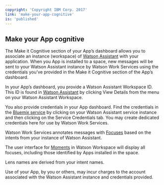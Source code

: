 ```yaml
---
copyright: 'Copyright IBM Corp. 2017'
link: 'make-your-app-cognitive'
is: 'published'
---
```

## Make your App cognitive

The Make it Cognitive section of your App’s dashboard allows you to associate an instance (workspace) of [Watson Assistant](https://www.ibm.com/watson/developercloud/conversation.html) with your application. When you App is installed to a space, new messages will be sent to your Watson Assistant instance by Watson Work Services using the credentials you’ve provided in the Make it Cognitive section of the App’s dashboard.

In your App’s dashboard, you provide a Watson Assistant Workspace ID. This ID is found in [Watson Assistant](https://www.ibmwatsonconversation.com) by clicking View Details from the menu on your Watson Assistant Workspace.

You also provide credentials in your App dashboard. Find the credentials in the [Bluemix service](https://console.ng.bluemix.net/services/) by clicking on your Watson Assistant service instance and then clicking on the Service Credentials tab. You may create dedicated credentials here for use by Watson Work Services.

Watson Work Services annotates messages with [Focuses](../guides/V1_wwsg_ActionIdentification.md) based on the intents from your instance of Watson Assistant.

The user interface for [Moments](../guides/V1_wwsg_MomentIdentification.md) in Watson Workspace will display all focuses, including those identified by Apps installed in the space.

Lens names are derived from your intent names.

Use of your App, by you or others, may incur charges to the account associated with the Watson Assistant instance and credentials provided.
